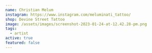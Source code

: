 ```yaml
---
name: Christian Melum
instagram: https://www.instagram.com/meluminati_tattoo/
shop: Devine Street Tattoo
image: /assets/images/screenshot-2023-01-24-at-12.42.28-pm.png
tags:
  - artist
active: true
featured: false
---
```

